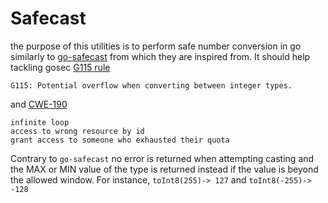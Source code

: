 # Safecast

the purpose of this utilities is to perform safe number conversion in go similarly to [go-safecast](https://github.com/ccoVeille/go-safecast) from which they are inspired from.
It should help tackling gosec [G115 rule](https://github.com/securego/gosec/pull/1149)

    G115: Potential overflow when converting between integer types.

 and [CWE-190](https://cwe.mitre.org/data/definitions/190.html) 


    infinite loop
    access to wrong resource by id
    grant access to someone who exhausted their quota

Contrary to `go-safecast` no error is returned when attempting casting and the MAX or MIN value of the type is returned instead if the value is beyond the allowed window.
For instance, `toInt8(255)-> 127` and `toInt8(-255)-> -128`



